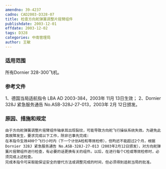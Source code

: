 ```yaml
---
amendno: 39-4237
cadno: CAD2003-D328-07
title: 检查方向舵弹簧调整片摇臂组件
publishdate: 2003-12-01
effdate: 2003-12-02
tags: D328
categories: 中南管理局
author: 王敏
---
```


### 适用范围 
所有Dornier 328-300飞机。

### 参考文件
1、德国当局适航指令 LBA AD 2003-384，2003年 11月 13日生效；
 2、Dornier 328J 紧急服务通告 No.ASB-328J-27-013，2003年 2月 12日颁发。

### 原因、措施和规定 
    由于方向舵弹簧调整片摇臂组件轴承耳出现裂纹，可能导致方向舵飞行操纵系统失效。为避免此类故障发生，要求完成以下工作，除非已事先完成: 
    在本指令生效400个飞行小时内（下一个计划A检和等效检修），但昀迟不能超过2个月，根据Dornier 328J 紧急服务通告 No.ASB-328J-27-013（2003年2月12日颁发），对方向舵弹簧片摇臂组件进行检查，有必要的话更换有关的组件。以后，在进行每个C检或等效检修时，必须完成上述检查。 
    完成本指令可采取能保证安全的替代方法或调整完成的时间，但必须得到适航当局的批准。
  
